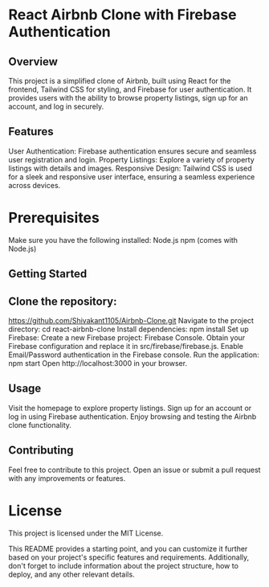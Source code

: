 # React Airbnb Clone with Firebase Authentication
## Overview
This project is a simplified clone of Airbnb, built using React for the frontend, Tailwind CSS for styling, and Firebase for user authentication. It provides users with the ability to browse property listings, sign up for an account, and log in securely.

## Features
User Authentication: Firebase authentication ensures secure and seamless user registration and login.
Property Listings: Explore a variety of property listings with details and images.
Responsive Design: Tailwind CSS is used for a sleek and responsive user interface, ensuring a seamless experience across devices.

# Prerequisites
Make sure you have the following installed:
Node.js
npm (comes with Node.js)

## Getting Started
## Clone the repository:
https://github.com/Shivakant1105/Airbnb-Clone.git
Navigate to the project directory:
cd react-airbnb-clone
Install dependencies:
npm install
Set up Firebase:
Create a new Firebase project: Firebase Console.
Obtain your Firebase configuration and replace it in src/firebase/firebase.js.
Enable Email/Password authentication in the Firebase console.
Run the application:
npm start
Open http://localhost:3000 in your browser.

## Usage
Visit the homepage to explore property listings.
Sign up for an account or log in using Firebase authentication.
Enjoy browsing and testing the Airbnb clone functionality.
## Contributing
Feel free to contribute to this project. Open an issue or submit a pull request with any improvements or features.

# License
This project is licensed under the MIT License.

This README provides a starting point, and you can customize it further based on your project's specific features and requirements. Additionally, don't forget to include information about the project structure, how to deploy, and any other relevant details.
